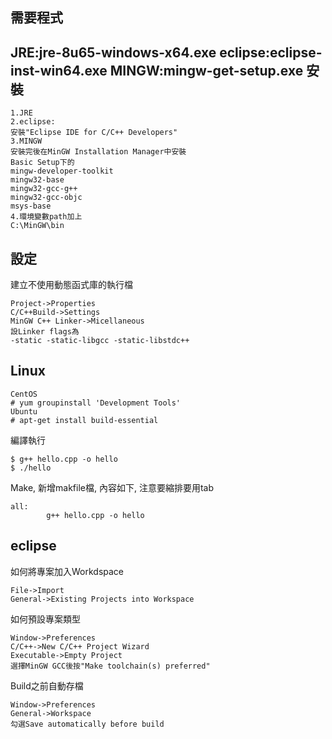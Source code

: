 需要程式
--
JRE:jre-8u65-windows-x64.exe
eclipse:eclipse-inst-win64.exe
MINGW:mingw-get-setup.exe
安裝
--
```
1.JRE
2.eclipse:  
安裝"Eclipse IDE for C/C++ Developers"
3.MINGW
安裝完後在MinGW Installation Manager中安裝
Basic Setup下的
mingw-developer-toolkit
mingw32-base
mingw32-gcc-g++
mingw32-gcc-objc
msys-base
4.環境變數path加上
C:\MinGW\bin
```
設定
--
建立不使用動態函式庫的執行檔
```
Project->Properties
C/C++Build->Settings
MinGW C++ Linker->Micellaneous
設Linker flags為
-static -static-libgcc -static-libstdc++
```
Linux
--
```
CentOS
# yum groupinstall 'Development Tools'
Ubuntu
# apt-get install build-essential
```
編譯執行
```
$ g++ hello.cpp -o hello
$ ./hello
```
Make, 新增makfile檔, 內容如下, 注意要縮排要用tab
```
all:
        g++ hello.cpp -o hello
```

eclipse
--
如何將專案加入Workdspace
```
File->Import
General->Existing Projects into Workspace
```
如何預設專案類型
```
Window->Preferences
C/C++->New C/C++ Project Wizard
Executable->Empty Project
選擇MinGW GCC後按"Make toolchain(s) preferred"
```
Build之前自動存檔
```
Window->Preferences
General->Workspace
勾選Save automatically before build
```
